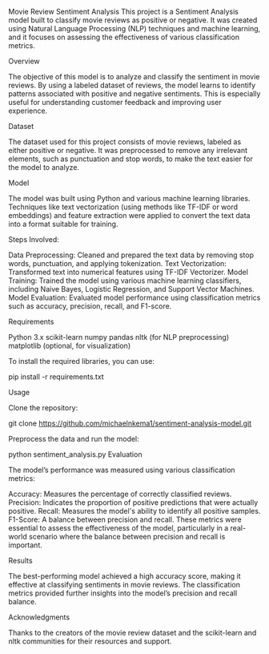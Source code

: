 Movie Review Sentiment Analysis
This project is a Sentiment Analysis model built to classify movie reviews as positive or negative. It was created using Natural Language Processing (NLP) techniques and machine learning, and it focuses on assessing the effectiveness of various classification metrics.

Overview


The objective of this model is to analyze and classify the sentiment in movie reviews. By using a labeled dataset of reviews, the model learns to identify patterns associated with positive and negative sentiments. This is especially useful for understanding customer feedback and improving user experience.

Dataset


The dataset used for this project consists of movie reviews, labeled as either positive or negative. It was preprocessed to remove any irrelevant elements, such as punctuation and stop words, to make the text easier for the model to analyze.

Model


The model was built using Python and various machine learning libraries. Techniques like text vectorization (using methods like TF-IDF or word embeddings) and feature extraction were applied to convert the text data into a format suitable for training.

Steps Involved:


Data Preprocessing: Cleaned and prepared the text data by removing stop words, punctuation, and applying tokenization.
Text Vectorization: Transformed text into numerical features using TF-IDF Vectorizer.
Model Training: Trained the model using various machine learning classifiers, including Naive Bayes, Logistic Regression, and Support Vector Machines.
Model Evaluation: Evaluated model performance using classification metrics such as accuracy, precision, recall, and F1-score.


Requirements

Python 3.x
scikit-learn
numpy
pandas
nltk (for NLP preprocessing)
matplotlib (optional, for visualization)


To install the required libraries, you can use:

pip install -r requirements.txt

Usage

Clone the repository:

git clone https://github.com/michaelnkema1/sentiment-analysis-model.git

Preprocess the data and run the model:


python sentiment_analysis.py
Evaluation

The model’s performance was measured using various classification metrics:

Accuracy: Measures the percentage of correctly classified reviews.
Precision: Indicates the proportion of positive predictions that were actually positive.
Recall: Measures the model's ability to identify all positive samples.
F1-Score: A balance between precision and recall.
These metrics were essential to assess the effectiveness of the model, particularly in a real-world scenario where the balance between precision and recall is important.

Results

The best-performing model achieved a high accuracy score, making it effective at classifying sentiments in movie reviews. The classification metrics provided further insights into the model’s precision and recall balance.

Acknowledgments

Thanks to the creators of the movie review dataset and the scikit-learn and nltk communities for their resources and support.

